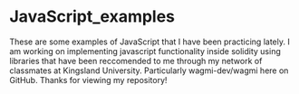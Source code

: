 # JavaScript_examples

These are some examples of JavaScript that I have been practicing lately. 
I am working on implementing javascript functionality inside solidity using libraries that have been 
reccomended to me through my network of classmates at Kingsland University.
Particularly wagmi-dev/wagmi here on GitHub. Thanks for viewing my repository!
